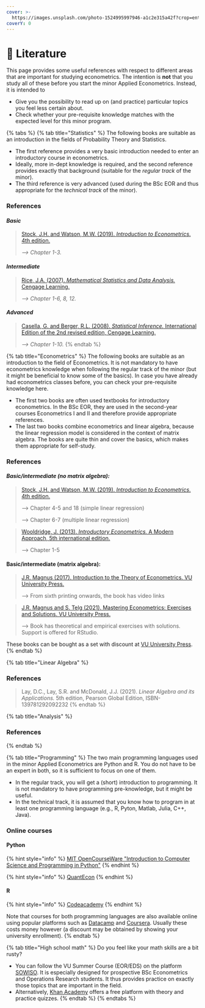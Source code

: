 ```yaml
---
cover: >-
  https://images.unsplash.com/photo-1524995997946-a1c2e315a42f?crop=entropy&cs=srgb&fm=jpg&ixid=MnwxOTcwMjR8MHwxfHNlYXJjaHw3fHxsaXRlcmF0dXJlfGVufDB8fHx8MTY4Mjk1MTA3MQ&ixlib=rb-4.0.3&q=85
coverY: 0
---
```


# 📖 Literature

This page provides some useful references with respect to different areas that are important for studying econometrics. The intention is **not** that you study all of these before you start the minor Applied Econometrics. Instead, it is intended to&#x20;

* Give you the possibility to read up on (and practice) particular topics you feel less certain about.
* Check whether your pre-requisite knowledge matches with the expected level for this minor program.

{% tabs %}
{% tab title="Statistics" %}
The following books are suitable as an introduction in the fields of Probability Theory and Statistics.&#x20;

* The first reference provides a very basic introduction needed to enter an introductory course in econometrics.&#x20;
* Ideally, more in-dept knowledge is required, and the second reference provides exactly that background (suitable for the _regular track_ of the minor).&#x20;
* The third reference is very advanced (used during the BSc EOR and thus appropriate for the _technical track_ of the minor).&#x20;

### References

#### _Basic_

> [Stock, J.H. and Watson, M.W. (2019). _Introduction to Econometrics_. 4th edition.](https://scholar.harvard.edu/stock/pages/introduction-econometrics)
>
> _--> Chapter 1-3._

#### _Intermediate_

> [Rice, J.A. (2007). _Mathematical Statistics and Data Analysis._ Cengage Learning.](https://books.google.nl/books/about/Mathematical\_Statistics\_and\_Data\_Analysi.html?id=7SI8AAAAQBAJ\&redir\_esc=y)&#x20;
>
> _--> Chapter 1-6, 8, 12._

#### _Advanced_

> [Casella, G. and Berger, R.L. (2008). _Statistical Inference._ International Edition of the 2nd revised edition, Cengage Learning. ](https://www.amazon.com/Statistical-Inference-George-Casella/dp/0534243126)
>
> _--> Chapter 1-10._
{% endtab %}

{% tab title="Econometrics" %}
The following books are suitable as an introduction to the field of Econometrics. It is not mandatory to have econometrics knowledge when following the regular track of the minor (but it might be beneficial to know some of the basics). In case you have already had econometrics classes before, you can check your pre-requisite knowledge here.

* The first two books are often used textbooks for introductory econometrics. In the BSc EOR, they are used in the second-year courses Econometrics I and II and therefore provide appropriate references.
* The last two books combine econometrics and linear algebra, because the linear regression model is considered in the context of matrix algebra. The books are quite thin and cover the basics, which makes them appropriate for self-study.&#x20;

### References

#### _Basic/intermediate (no matrix algebra):_

> [Stock, J.H. and Watson, M.W. (2019). _Introduction to Econometrics_. 4th edition.](https://scholar.harvard.edu/stock/pages/introduction-econometrics)
>
> \--> Chapter 4-5 and 18 (simple linear regression)
>
> \--> Chapter 6-7 (multiple linear regression)

> [Wooldridge, J. (2013). _Introductory Econometrics._ A Modern Approach, 5th international edition.](https://drive.google.com/file/d/1Gw\_VYjaRxi8Tq-EroKiQLJYuFIW3gs9f/view)
>
> \--> Chapter 1-5

#### Basic/intermediate (matrix algebra):

> [J.R. Magnus (2017). Introduction to the Theory of Econometrics. VU University Press. ](https://vuuniversitypress.com/product/introduction-to-the-theory-of-econometrics/?lang=en)
>
> \--> From sixth printing onwards, the book has video links

> [J.R. Magnus and S. Telg (2021). Mastering Econometrics: Exercises and Solutions. VU University Press.](https://vuuniversitypress.com/product/mastering-econometrics/?lang=en)
>
> \--> Book has theoretical and empirical exercises with solutions. Support is offered for RStudio.&#x20;

These books can be bought as a set with discount at [VU University Press](https://vuuniversitypress.com/product/expected-set-introduction-to-the-theory-of-econometrics-mastering-econometrics/?lang=en).
{% endtab %}

{% tab title="Linear Algebra" %}
### References

> Lay, D.C., Lay, S.R. and McDonald, J.J. (2021). _Linear Algebra and its Applications._ 5th edition, Pearson Global Edition, ISBN-139781292092232
{% endtab %}

{% tab title="Analysis" %}
### References
{% endtab %}

{% tab title="Programming" %}
The two main programming languages used in the minor Applied Econometrics are Python and R. You do not have to be an expert in both, so it is sufficient to focus on one of them.

* In the regular track, you will get a (short) introduction to programming. It is not mandatory to have programming pre-knowledge, but it might be useful.
* In the technical track, it is assumed that you know how to program in at least one programming language (e.g., R, Pyton, Matlab, Julia, C++, Java).

### Online courses

#### Python

{% hint style="info" %}
[MIT OpenCourseWare "Introduction to Computer Science and Programming in Python"](https://ocw.mit.edu/courses/6-0001-introduction-to-computer-science-and-programming-in-python-fall-2016/)
{% endhint %}

{% hint style="info" %}
[QuantEcon](https://quantecon.org/)
{% endhint %}

#### R

{% hint style="info" %}
[Codeacademy](https://www.codecademy.com/learn/learn-r)
{% endhint %}

Note that courses for both programming languages are also available online using popular platforms such as [Datacamp](https://www.datacamp.com/) and [Coursera](https://www.coursera.org/). Usually these costs money however (a discount may be obtained by showing your university enrollment). &#x20;
{% endtab %}

{% tab title="High school math" %}
Do you feel like your math skills are a bit rusty?&#x20;

* You can follow the VU Summer Course (EOR/EDS) on the platform [SOWISO](https://cloud.sowiso.nl/enroll/25bxvuoZ). It is especially designed for prospective BSc Econometrics and Operations Research students. It thus provides practice on exactly those topics that are important in the field.&#x20;
* Alternatively, [Khan Academy](https://www.khanacademy.org/) offers a free platform with theory and practice quizzes.&#x20;
{% endtab %}
{% endtabs %}

